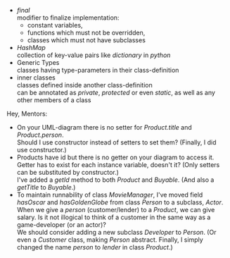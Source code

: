 * *final*  
  modifier to finalize implementation:
  * constant variables,
  * functions which must not be overridden,
  * classes which must not have subclasses
* *HashMap*  
  collection of key-value pairs like *dictionary* in *python*
* Generic Types  
  classes having type-parameters in their class-definition
* inner classes  
  classes defined inside another class-definition  
  can be annotated as *private*, *protected* or even *static*,
  as well as any other members of a class

Hey, Mentors:
* On your UML-diagram there is no setter for *Product.title* and *Product.person*.  
  Should I use constructor instead of setters to set them? (Finally, I did use constructor.)
* Products have id but there is no getter on your diagram to access it.  
  Getter has to exist for each instance variable, doesn't it?
  (Only setters can be substituted by constructor.)  
  I've added a *getId* method to both *Product* and *Buyable*.
  (And also a *getTitle* to *Buyable*.)
* To maintain runnability of class *MovieManager*, I've moved field *hasOscar* and *hasGoldenGlobe*
  from class *Person* to a subclass, *Actor*.  
  When we give a *person* (customer/lender) to a *Product*, we can give salary.
  Is it not illogical to think of a customer in the same way as a game-developer (or an actor)?  
  We should consider adding a new subclass *Developer* to *Person*.
  (Or even a *Customer* class, making *Person* abstract.
  Finally, I simply changed the name *person* to *lender* in class *Product*.)
